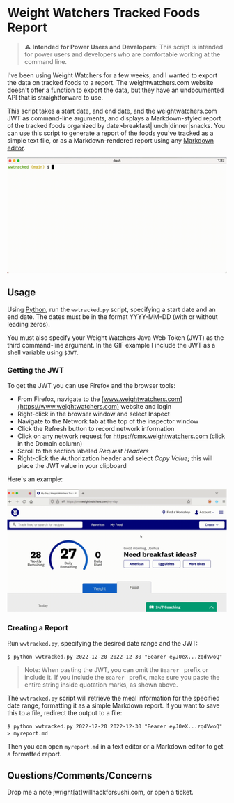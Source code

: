 # Weight Watchers Tracked Foods Report

> :warning: **Intended for Power Users and Developers**: This script is intended for power users and developers who are comfortable working at the command line.


I've been using Weight Watchers for a few weeks, and I wanted to export the data on tracked foods to a report.
The weightwatchers.com website doesn't offer a function to export the data, but they have an undocumented API that is straightforward to use.

This script takes a start date, and end date, and the weightwatchers.com JWT as command-line arguments, and displays a Markdown-styled report of the tracked foods organized by date>breakfast|lunch|dinner|snacks.
You can use this script to generate a report of the foods you've tracked as a simple text file, or as a Markdown-rendered report using any [Markdown editor](https://www.oberlo.com/blog/markdown-editors).

![Animated GIF of wwtracked.py use and report output](images/wwtracked.gif)

## Usage

Using [Python](https://www.python.org/), run the `wwtracked.py` script, specifying a start date and an end date.
The dates must be in the format YYYY-MM-DD (with or without leading zeros).

You must also specify your Weight Watchers Java Web Token (JWT) as the third command-line argument.
In the GIF example I include the JWT as a shell variable using `$JWT`.

### Getting the JWT

To get the JWT you can use Firefox and the browser tools:

* From Firefox, navigate to the [www.weightwatchers.com](https://www.weightwatchers.com) website and login
* Right-click in the browser window and select Inspect
* Navigate to the Network tab at the top of the inspector window
* Click the Refresh button to record network information
* Click on any network request for https://cmx.weightwatchers.com (click in the Domain column)
* Scroll to the section labeled _Request Headers_
* Right-click the Authorization header and select _Copy Value_; this will place the JWT value in your clipboard

Here's an example:

![Animated GIF of retrieving the JWT from Firefox using the aforementioned steps](images/getjwt.gif)


### Creating a Report

Run `wwtracked.py`, specifying the desired date range and the JWT:

```
$ python wwtracked.py 2022-12-20 2022-12-30 "Bearer eyJ0eX...zqdVwoQ"
```

> Note: When pasting the JWT, you can omit the `Bearer ` prefix or include it.
> If you include the `Bearer ` prefix, make sure you paste the entire string inside quotation marks, as shown above.

The `wwtracked.py` script will retrieve the meal information for the specified date range, formatting it as a simple Markdown report.
If you want to save this to a file, redirect the output to a file:

```
$ python wwtracked.py 2022-12-20 2022-12-30 "Bearer eyJ0eX...zqdVwoQ" > myreport.md
```

Then you can open `myreport.md` in a text editor or a Markdown editor to get a formatted report.


## Questions/Comments/Concerns

Drop me a note jwright[at]willhackforsushi.com, or open a ticket.
